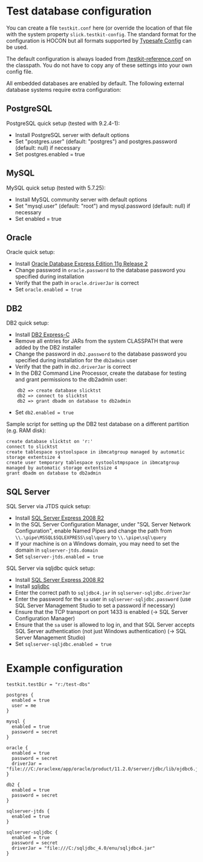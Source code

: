 Test database configuration
===========================

You can create a file `testkit.conf` here (or override the location of that file with the system
property `slick.testkit-config`. The standard format for the configuration is HOCON but all formats
supported by [Typesafe Config](https://github.com/typesafehub/config) can be used.

The default configuration is always loaded from
[/testkit-reference.conf](../slick-testkit/src/main/resources/testkit-reference.conf) on the
classpath. You do not have to copy any of these settings into your own config file.

All embedded databases are enabled by default. The following external database systems require
extra configuration:

PostgreSQL
----------

PostgreSQL quick setup (tested with 9.2.4-1):
- Install PostgreSQL server with default options
- Set "postgres.user" (default: "postgres") and postgres.password (default: null) if necessary
- Set postgres.enabled = true

MySQL
-----

MySQL quick setup (tested with 5.7.25):
- Install MySQL community server with default options
- Set "mysql.user" (default: "root") and mysql.password (default: null) if necessary
- Set enabled = true

Oracle
------

Oracle quick setup:
- Install [Oracle Database Express Edition 11g Release 2](http://www.oracle.com/technetwork/products/express-edition/downloads/)
- Change password in `oracle.password` to the database password you specified during installation
- Verify that the path in `oracle.driverJar` is correct
- Set `oracle.enabled = true`

DB2
---

DB2 quick setup:
- Install [DB2 Express-C](http://www.ibm.com/software/data/db2/express/download.html)
- Remove all entries for JARs from the system CLASSPATH that were added by the DB2 installer
- Change the password in `db2.password` to the database password you specified during
  installation for the `db2admin` user
- Verify that the path in `db2.driverJar` is correct
- In the DB2 Command Line Processor, create the database for testing and
  grant permissions to the db2admin user:

```
    db2 => create database slicktst
    db2 => connect to slicktst
    db2 => grant dbadm on database to db2admin
```

- Set `db2.enabled = true`

Sample script for setting up the DB2 test database on a different partition (e.g. RAM disk):

    create database slicktst on 'r:'
    connect to slicktst
    create tablespace systoolspace in ibmcatgroup managed by automatic storage extentsize 4
    create user temporary tablespace systoolstmpspace in ibmcatgroup managed by automatic storage extentsize 4
    grant dbadm on database to db2admin

SQL Server
----------

SQL Server via JTDS quick setup:
- Install [SQL Server Express 2008 R2](http://www.microsoft.com/en-us/download/details.aspx?id=30438)
- In the SQL Server Configuration Manager, under "SQL Server Network Configuration", enable
  Named Pipes and change the path from `\\.\pipe\MSSQL$SQLEXPRESS\sql\query` to `\\.\pipe\sql\query`
- If your machine is on a Windows domain, you may need to set the domain in `sqlserver-jtds.domain`
- Set `sqlserver-jtds.enabled = true`

SQL Server via sqljdbc quick setup:
- Install [SQL Server Express 2008 R2](http://www.microsoft.com/express/Database/InstallOptions.aspx)
- Install [sqljdbc](http://www.microsoft.com/en-us/download/details.aspx?id=11774)
- Enter the correct path to `sqljdbc4.jar` in `sqlserver-sqljdbc.driverJar`
- Enter the password for the `sa` user in `sqlserver-sqljdbc.password`
  (use SQL Server Management Studio to set a password if necessary)
- Ensure that the TCP transport on port 1433 is enabled (-> SQL Server Configuration Manager)
- Ensure that the `sa` user is allowed to log in, and that SQL Server accepts
  SQL Server authentication (not just Windows authentication) (-> SQL Server Management Studio)
- Set `sqlserver-sqljdbc.enabled = true`

Example configuration
=====================

    testkit.testDir = "r:/test-dbs"

    postgres {
      enabled = true
      user = me
    }

    mysql {
      enabled = true
      password = secret
    }

    oracle {
      enabled = true
      password = secret
      driverJar = "file:///C:/oraclexe/app/oracle/product/11.2.0/server/jdbc/lib/ojdbc6.jar"
    }

    db2 {
      enabled = true
      password = secret
    }

    sqlserver-jtds {
      enabled = true
    }

    sqlserver-sqljdbc {
      enabled = true
      password = secret
      driverJar = "file:///C:/sqljdbc_4.0/enu/sqljdbc4.jar"
    }
